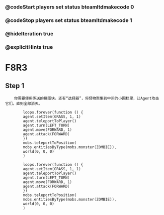 ### @codeStart players set status bteamltdmakecode 0
### @codeStop players set status bteamltdmakecode 1


### @hideIteration true
### @explicitHints true

# F8R3

## Step 1
        你需要使用传送的拼图块。还有“选择器”，将怪物聚集到中间的小围栏里，让Agent攻击它们。直到全部消灭。
 

```ghost
        loops.forever(function () {
        agent.setItem(GRASS, 1, 1)
        agent.teleportToPlayer()
        agent.turn(LEFT_TURN)
        agent.move(FORWARD, 1)
        agent.attack(FORWARD)
        })
        mobs.teleportToPosition(
        mobs.entitiesByType(mobs.monster(ZOMBIE)),
        world(0, 0, 0)
        )
```

```template
        loops.forever(function () {
        agent.setItem(GRASS, 1, 1)
        agent.teleportToPlayer()
        agent.turn(LEFT_TURN)
        agent.move(FORWARD, 1)
        agent.attack(FORWARD)
        })
        mobs.teleportToPosition(
        mobs.entitiesByType(mobs.monster(ZOMBIE)),
        world(0, 0, 0)
        )
```

```package
```
